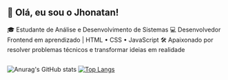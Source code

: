 ## 👋 Olá, eu sou o Jhonatan!
🎓 Estudante de Análise e Desenvolvimento de Sistemas
💻 Desenvolvedor Frontend em aprendizado | HTML • CSS • JavaScript
🛠️ Apaixonado por resolver problemas técnicos e transformar ideias em realidade
##
![Anurag's GitHub stats](https://github-readme-stats.vercel.app/api?username=Jhonatan-SantAnna&show_icons=true&theme=cobalt)
[![Top Langs](https://github-readme-stats.vercel.app/api/top-langs/?username=Jhonatan-SantAnna)](https://github.com/anuraghazra/github-readme-stats)
